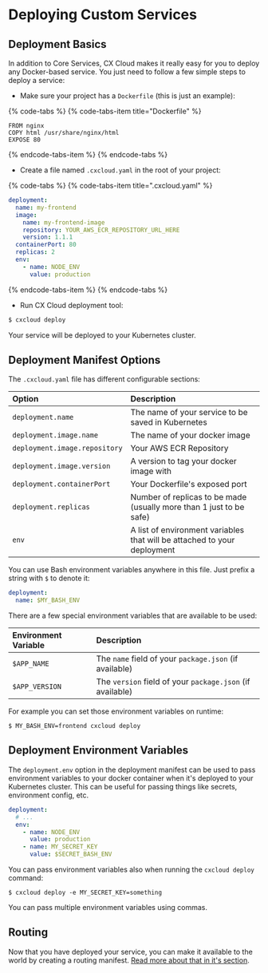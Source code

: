 # Deploying Custom Services

## Deployment Basics

In addition to Core Services, CX Cloud makes it really easy for you to deploy any Docker-based service. You just need to follow a few simple steps to deploy a service:

* Make sure your project has a `Dockerfile` \(this is just an example\):

{% code-tabs %}
{% code-tabs-item title="Dockerfile" %}
```text
FROM nginx
COPY html /usr/share/nginx/html
EXPOSE 80
```
{% endcode-tabs-item %}
{% endcode-tabs %}

* Create a file named `.cxcloud.yaml` in the root of your project:

{% code-tabs %}
{% code-tabs-item title=".cxcloud.yaml" %}
```yaml
deployment:
  name: my-frontend
  image:
    name: my-frontend-image
    repository: YOUR_AWS_ECR_REPOSITORY_URL_HERE
    version: 1.1.1
  containerPort: 80
  replicas: 2
  env:
    - name: NODE_ENV
      value: production
```
{% endcode-tabs-item %}
{% endcode-tabs %}

* Run CX Cloud deployment tool:

```bash
$ cxcloud deploy
```

Your service will be deployed to your Kubernetes cluster.

## Deployment Manifest Options

The `.cxcloud.yaml` file has different configurable sections:

| Option | Description |
| :--- | :--- |
| `deployment.name` | The name of your service to be saved in Kubernetes |
| `deployment.image.name` | The name of your docker image |
| `deployment.image.repository` | Your AWS ECR Repository |
| `deployment.image.version` | A version to tag your docker image with |
| `deployment.containerPort` | Your Dockerfile's exposed port |
| `deployment.replicas` | Number of replicas to be made \(usually more than 1 just to be safe\) |
| `env` | A list of environment variables that will be attached to your deployment |

You can use Bash environment variables anywhere in this file. Just prefix a string with `$` to denote it:

```yaml
deployment:
  name: $MY_BASH_ENV
```

There are a few special environment variables that are available to be used:

| Environment Variable | Description |
| :--- | :--- |
| `$APP_NAME` | The `name` field of your `package.json` \(if available\) |
| `$APP_VERSION` | The `version` field of your `package.json` \(if available\) |

For example you can set those environment variables on runtime:

```text
$ MY_BASH_ENV=frontend cxcloud deploy
```

## Deployment Environment Variables

The `deployment.env` option in the deployment manifest can be used to pass environment variables to your docker container when it's deployed to your Kubernetes cluster. This can be useful for passing things like secrets, environment config, etc.

```yaml
deployment:
  # ...
  env:
    - name: NODE_ENV
      value: production
    - name: MY_SECRET_KEY
      value: $SECRET_BASH_ENV
```

You can pass environment variables also when running the `cxcloud deploy` command:

```text
$ cxcloud deploy -e MY_SECRET_KEY=something
```

You can pass multiple environment variables using commas.

## Routing

Now that you have deployed your service, you can make it available to the world by creating a routing manifest. [Read more about that in it's section](manually-defining-routing.md).

